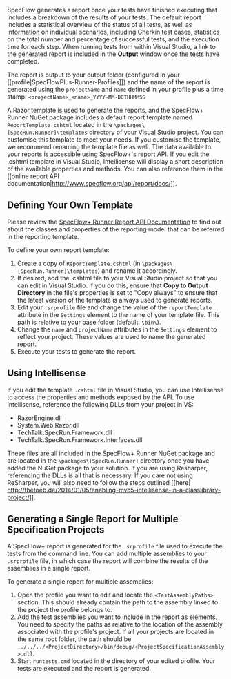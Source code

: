 SpecFlow generates a report once your tests have finished executing that includes a breakdown of the results of your tests. The default report includes a statistical overview of the status of all tests, as well as information on individual scenarios, including Gherkin test cases, statistics on the total number and percentage of successful tests, and the execution time for each step. When running tests from within Visual Studio, a link to the generated report is included in the **Output** window once the tests have completed. 

The report is output to your output folder (configured in your [[profile|SpecFlowPlus-Runner-Profiles]]) and the name of the report is generated using the `projectName` and `name` defined in your profile plus a time stamp:
`<projectName>_<name>_YYYY-MM-DDTHHMMSS`

A Razor template is used to generate the reports, and the SpecFlow+ Runner NuGet package includes a default report template named ` ReportTemplate.cshtml` located in the `\packages\[SpecRun.Runner]\templates` directory of your Visual Studio project. You can customise this template to meet your needs. If you customise the template, we recommend renaming the template file as well. The data available to your reports is accessible using SpecFlow+'s report API. If you edit the .cshtml template in Visual Studio, Intellisense will display a short description of the available properties and methods. You can also reference them in the [[online report API documentation|http://www.specflow.org/api/report/docs/]].

## Defining Your Own Template

Please review the [SpecFlow+ Runner Report API Documentation](http://www.specflow.org/api/report/docs/) to find out about the classes and properties of the reporting model that can be referred in the reporting template.

To define your own report template:

1. Create a copy of `ReportTemplate.cshtml` (in `\packages\[SpecRun.Runner]\templates`) and rename it accordingly.
1. If desired, add the .cshtml file to your Visual Studio project so that you can edit in Visual Studio. If you do this, ensure that **Copy to Output Directory** in the file's properties is set to "Copy always" to ensure that the latest version of the template is always used to generate reports.
1. Edit your `.srprofile` file and change the value of the `reportTemplate` attribute in the `Settings` element to the name of your template file. This path is relative to your base folder (default: `\bin\`).
1. Change the `name` and `projectName` attributes in the `Settings` element to reflect your project. These values are used to name the generated report.
1. Execute your tests to generate the report.

## Using Intellisense
If you edit the template `.cshtml` file in Visual Studio, you can use Intellisense to access the properties and methods exposed by the API. To use Intellisense, reference the following DLLs from your project in VS:

* RazorEngine.dll
* System.Web.Razor.dll
* TechTalk.SpecRun.Framework.dll
* TechTalk.SpecRun.Framework.Interfaces.dll

These files are all included in the SpecFlow+ Runner NuGet package and are located in the `\packages\[SpecRun.Runner]` directory once you have added the NuGet package to your solution.
If you are using Resharper, referencing the DLLs is all that is necessary. If you care not using ReSharper, you will also need to follow the steps outlined [[here| http://thetoeb.de/2014/01/05/enabling-mvc5-intellisense-in-a-classlibrary-project/]].

## Generating a Single Report for Multiple Specification Projects
A SpecFlow+ report is generated for the `.srprofile` file used to execute the tests from the command line. You can add multiple assemblies to your `.srprofile` file, in which case the report will combine the results of the assemblies in a single report.

To generate a single report for multiple assemblies:  

1. Open the profile you want to edit and locate the `<TestAssemblyPaths>` section. This should already contain the path to the assembly linked to the project the profile belongs to.  
1. Add the test assemblies you want to include in the report as <TestAssemblyPath> elements. You need to specify the paths as relative to the location of the assembly associated with the profile's project. If all your projects are located in the same root folder, the path should be `../../../<ProjectDirectory>/bin/debug/<ProjectSpecificationAssembly>.dll`.  
1. Start `runtests.cmd` located in the directory of your edited profile. Your tests are executed and the report is generated.  